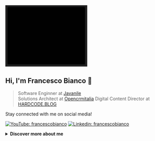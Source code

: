<div align="left">

<img src="https://raw.githubusercontent.com/francescobianco/gif/main/images/welcome-h192.gif?v=1" />

</div>

## Hi, I'm Francesco Bianco 👾

> Software Enginner at <a href="https://www.javanile.org">Javanile</a>  
> Solutions Architect at <a href="https://www.opencrmitalia.com">Opencrmitalia</a>
> Digital Content Director at <a href="https://hardcode.blog">HARDCODE.BLOG</a>

Stay connected with me on social media!

[![YouTube: francescobianco](https://img.shields.io/badge/-@yafb-red?style=for-the-badge&logo=YouTube&logoColor=white&link=https://www.youtube.com/@yafb)](https://www.youtube.com/@yafb)
[![Linkedin: francescobianco](https://img.shields.io/badge/-Francesco%20Bianco-blue?style=for-the-badge&logo=Linkedin&logoColor=white&link=https://www.linkedin.com/in/yafb/)](https://www.linkedin.com/in/yafb/)

<details>
  <summary>
    <strong>Discover more about me</strong>
  </summary>

This is a carefully curated list of items that have had a significant impact on me and my professional journey. These are things that have fascinated me, inspired me, and shaped my thinking in meaningful ways.

<div><kbd><a href="#matrix"><img 
src="pics/blank.png" width="0.3%" /><img 
src="pics/row1/1.png" width="12.2327%" title="Year 1995: My first PC" /><img src="pics/blank.png" width="0.2375%" /><img
src="pics/row1/2.png" width="12.2327%" title="Year 1995: The game with which I spent the afternoons" /><img src="pics/blank.png" width="0.2375%" /><img
src="pics/row1/3.png" width="12.2327%" title="Year 1995: The game with which I spent the afternoons" /><img src="pics/blank.png" width="0.2375%" /><img
src="pics/row1/4.png" width="12.2327%" title="Year 1995: My first PC" /><img src="pics/blank.png" width="0.2375%" /><img
src="pics/row1/5.png" width="12.2327%" title="Year 1995: My first PC" /><img src="pics/blank.png" width="0.2375%" /><img
src="pics/row1/6.png" width="12.2327%" title="Year 1996: My first PC" /><img src="pics/blank.png" width="0.2375%" /><img
src="pics/row1/7.png" width="12.2327%" title="Year 1995: My first PC" /><img src="pics/blank.png" width="0.2375%" /><img
src="pics/row1/8.png" width="12.2327%" title="Year 1995: My first PC" /><img src="pics/blank.png" width="0.1%" /><img 
src="pics/blank.png" width="0.3%" /><img
src="pics/row1/1.png" width="12.2327%" title="Year 1995 - My first PC" /><img src="pics/blank.png" width="0.2375%" /><img
src="pics/row1/2.png" width="12.2327%" title="Year 1995: The game with which I spent the afternoons" /><img src="pics/blank.png" width="0.2375%" /><img
src="pics/row1/3.png" width="12.2327%" title="Year 1995: The game with which I spent the afternoons" /><img src="pics/blank.png" width="0.2375%" /><img
src="pics/row1/4.png" width="12.2327%" title="Year 1996: My first PC" /><img src="pics/blank.png" width="0.2375%" /><img
src="pics/row1/5.png" width="12.2327%" title="Year 1995: My first PC" /><img src="pics/blank.png" width="0.2375%" /><img
src="pics/row1/6.png" width="12.2327%" title="Year 1996: My first PC" /><img src="pics/blank.png" width="0.2375%" /><img
src="pics/row1/7.png" width="12.2327%" title="Year 1995: My first PC" /><img src="pics/blank.png" width="0.2375%" /><img
src="pics/row1/8.png" width="12.2327%" title="Year 1995: My first PC" /><img src="pics/blank.png" width="0.1%" /><img 
src="pics/blank.png" width="0.3%" /><img
src="pics/row3/1.png" width="12.2327%" title="Year 1995: My first PC" /><img src="pics/blank.png" width="0.2375%" /><img
src="pics/row3/2.png" width="12.2327%" title="Year 1995: The game with which I spent the afternoons" /><img src="pics/blank.png" width="0.2375%" /><img
src="pics/row3/3.png" width="12.2327%" title="Year 2007 - My degree thesis: JADE - Java Agent Development Framework" /><img src="pics/blank.png" width="0.2375%" /><img
src="pics/row3/4.png" width="12.2327%" title="Year 1996: My first PC" /><img src="pics/blank.png" width="0.2375%" /><img
src="pics/row3/5.png" width="12.2327%" title="Year 2008 - My first agency job: Joomla web site" /><img src="pics/blank.png" width="0.2375%" /><img
src="pics/row3/6.png" width="12.2327%" title="Year 2009 - The discovery of WordPress" /><img src="pics/blank.png" width="0.2375%" /><img
src="pics/row3/7.png" width="12.2327%" title="Year 1995: My first PC" /><img src="pics/blank.png" width="0.2375%" /><img
src="pics/row3/8.png" width="12.2327%" title="Year 1995: My first PC" /><img src="pics/blank.png" width="0.1%" /><img 
src="pics/blank.png" width="0.3%" /><img
src="pics/row1/1.png" width="12.2327%" title="Year 1995: My first PC" /><img src="pics/blank.png" width="0.2375%" /><img
src="pics/row1/2.png" width="12.2327%" title="Year 1995: The game with which I spent the afternoons" /><img src="pics/blank.png" width="0.2375%" /><img
src="pics/row1/3.png" width="12.2327%" title="Year 1995: The game with which I spent the afternoons" /><img src="pics/blank.png" width="0.2375%" /><img
src="pics/row1/4.png" width="12.2327%" title="Year 1996: My first PC" /><img src="pics/blank.png" width="0.2375%" /><img
src="pics/row1/5.png" width="12.2327%" title="Year 1995: My first PC" /><img src="pics/blank.png" width="0.2375%" /><img
src="pics/row1/6.png" width="12.2327%" title="Year 1996: My first PC" /><img src="pics/blank.png" width="0.2375%" /><img
src="pics/row1/7.png" width="12.2327%" title="Year 1995: My first PC" /><img src="pics/blank.png" width="0.2375%" /><img
src="pics/row1/8.png" width="12.2327%" title="Year 1995: My first PC" /><img src="pics/blank.png" width="0.1%" /><img
src="pics/blank.png" width="0.3%" /><img
src="pics/row5/1.png" width="12.2327%" title="Year 1995: My first PC" /><img src="pics/blank.png" width="0.2375%" /><img
src="pics/row5/2.png" width="12.2327%" title="Year 1995: The game with which I spent the afternoons" /><img src="pics/blank.png" width="0.2375%" /><img
src="pics/row5/3.png" width="12.2327%" title="Year 1995: The game with which I spent the afternoons" /><img src="pics/blank.png" width="0.2375%" /><img
src="pics/row5/4.png" width="12.2327%" title="Year 1996: My first PC" /><img src="pics/blank.png" width="0.2375%" /><img
src="pics/row5/5.png" width="12.2327%" title="Year 1995: My first PC" /><img src="pics/blank.png" width="0.2375%" /><img
src="pics/row5/6.png" width="12.2327%" title="Year 1996: My first PC" /><img src="pics/blank.png" width="0.2375%" /><img
src="pics/row5/7.png" width="12.2327%" title="Year 1995: My first PC" /><img src="pics/blank.png" width="0.2375%" /><img
src="pics/row5/8.png" width="12.2327%" title="Year 1995: My first PC" /><img src="pics/blank.png" width="0.1%" /></a></kbd></div>



</details>



